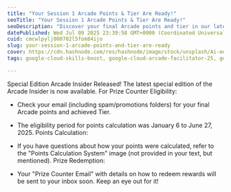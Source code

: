 ```yaml
---
title: "Your Session 1 Arcade Points & Tier Are Ready!"
seoTitle: "Your Session 1 Arcade Points & Tier Are Ready!"
seoDescription: "Discover your final Arcade points and tier in our latest insider edition. Check your email for prize redemption details soon!"
datePublished: Wed Jul 09 2025 23:39:58 GMT+0000 (Coordinated Universal Time)
cuid: cmcwlpylj000702l5fom84ijo
slug: your-session-1-arcade-points-and-tier-are-ready
cover: https://cdn.hashnode.com/res/hashnode/image/stock/unsplash/Ai-edIkrJGo/upload/ca1a03b816ce60890942fee9043ec6bb.jpeg
tags: google-cloud-skills-boost, google-cloud-arcade-facilitator-25, google-cloud-skills-boost-helper

---
```


Special Edition Arcade Insider Released! The latest special edition of the Arcade Insider is now available. For Prize Counter Eligibility:

* Check your email (including spam/promotions folders) for your final Arcade points and achieved Tier.
    
* The eligibility period for points calculation was January 6 to June 27, 2025. Points Calculation:
    
* If you have questions about how your points were calculated, refer to the "Points Calculation System" image (not provided in your text, but mentioned). Prize Redemption:
    
* Your "Prize Counter Email" with details on how to redeem rewards will be sent to your inbox soon. Keep an eye out for it!